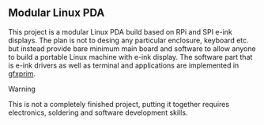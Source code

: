 Modular Linux PDA
-----------------

This project is a modular Linux PDA build based on RPi and SPI e-ink displays.
The plan is not to desing any particular enclosure, keyboard etc. but instead
provide bare minimum main board and software to allow anyone to build a
portable Linux machine with e-ink display. The software part that is e-ink
drivers as well as terminal and applications are implemented in
[gfxprim](https://github.com/gfxprim/).

> [!WARNING]
> This is not a completely finished project, putting it together requires
> electronics, soldering and software development skills.
